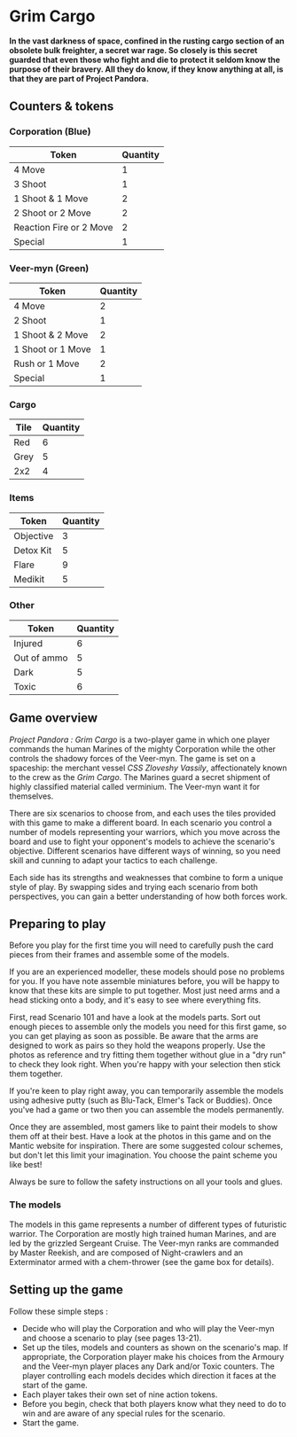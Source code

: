 # Grim Cargo
**In the vast darkness of space, confined in the rusting cargo section of an obsolete bulk freighter, a secret war rage.
So closely is this secret guarded that even those who fight and die to protect it seldom know the purpose of their bravery.
All they do know, if they know anything at all, is that they are part of Project Pandora.**

## Counters & tokens

### Corporation (Blue)
|Token|Quantity|
|---|---|
|4 Move|1|
|3 Shoot|1|
|1 Shoot & 1 Move|2|
|2 Shoot or 2 Move|2|
|Reaction Fire or 2 Move|2|
|Special|1|

### Veer-myn (Green)
|Token|Quantity|
|---|---|
|4 Move|2|
|2 Shoot|1|
|1 Shoot & 2 Move|2|
|1 Shoot or 1 Move|1|
|Rush or 1 Move|2|
|Special|1|

### Cargo
|Tile|Quantity|
|---|---|
|Red|6|
|Grey|5|
|2x2|4|

### Items
|Token|Quantity|
|---|---|
|Objective|3|
|Detox Kit|5|
|Flare|9|
|Medikit|5|

### Other
|Token|Quantity|
|---|---|
|Injured|6|
|Out of ammo|5|
|Dark|5|
|Toxic|6|

## Game overview
_Project Pandora : Grim Cargo_ is a two-player game in which one player commands the human Marines of the mighty Corporation while the other controls the shadowy forces of the Veer-myn.
The game is set on a spaceship: the merchant vessel _CSS Zloveshy Vassily_, affectionately known to the crew as the _Grim Cargo_.
The Marines guard a secret shipment of highly classified material called verminium.
The Veer-myn want it for themselves.

There are six scenarios to choose from, and each uses the tiles provided with this game to make a different board.
In each scenario you control a number of models representing your warriors, which you move across the board and use to fight your opponent's models to achieve the scenario's objective.
Different scenarios have different ways of winning, so you need skill and cunning to adapt your tactics to each challenge.

Each side has its strengths and weaknesses that combine to form a unique style of play.
By swapping sides and trying each scenario from both perspectives, you can gain a better understanding of how both forces work.

## Preparing to play
Before you play for the first time you will need to carefully push the card pieces from their frames and assemble some of the models.

If you are an experienced modeller, these models should pose no problems for you.
If you have note assemble miniatures before, you will be happy to know that these kits are simple to put together.
Most just need arms and a head sticking onto a body, and it's easy to see where everything fits.

First, read Scenario 101 and have a look at the models parts.
Sort out enough pieces to assemble only the models you need for this first game, so you can get playing as soon as possible.
Be aware that the arms are designed to work as pairs so they hold the weapons properly.
Use the photos as reference and try fitting them together without glue in a "dry run" to check they look right.
When you're happy with your selection then stick them together.

If you're keen to play right away, you can temporarily assemble the models using adhesive putty (such as Blu-Tack, Elmer's Tack or Buddies).
Once you've had a game or two then you can assemble the models permanently.

Once they are assembled, most gamers like to paint their models to show them off at their best.
Have a look at the photos in this game and on the Mantic website for inspiration.
There are some suggested colour schemes, but don't let this limit your imagination.
You choose the paint scheme you like best!

Always be sure to follow the safety instructions on all your tools and glues.

### The models
The models in this game represents a number of different types of futuristic warrior.
The Corporation are mostly high trained human Marines, and are led by the grizzled Sergeant Cruise.
The Veer-myn ranks are commanded by Master Reekish, and are composed of Night-crawlers and an Exterminator armed with a chem-thrower (see the game box for details).

## Setting up the game
Follow these simple steps :
+ Decide who will play the Corporation and who will play the Veer-myn and choose a scenario to play (see pages 13-21).
+ Set up the tiles, models and counters as shown on the scenario's map.
If appropriate, the Corporation player make his choices from the Armoury and the Veer-myn player places any Dark and/or Toxic counters.
The player controlling each models decides which direction it faces at the start of the game.
+ Each player takes their own set of nine action tokens.
+ Before you begin, check that both players know what they need to do to win and are aware of any special rules for the scenario.
+ Start the game.
